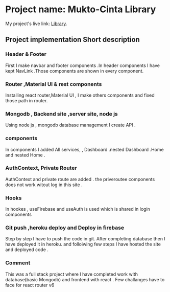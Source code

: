 # Project name: Mukto-Cinta Library

My project's live link: [Library](https://cake-and-bake-42ffe.firebaseapp.com/).

## Project implementation Short description

### Header & Footer

First I make navbar and footer components .In header components I have kept NavLink .Those components are shown in every component.

### Router ,Material UI & rest components 

Installing react router,Material UI , I make others components and fixed those path in router.

### Mongodb , Backend site ,server site,  node js

Using node js , mongodb database management I create API .


### components
In components I added All services, , Dashboard .nested Dashboard .Home and nested Home .

### AuthContext, Private Router
AuthContext and private route are added . the priveroutee  components does not work witout log in this site .

### Hooks
In hookes , useFirebase and useAuth is used which is shared in login components


### Git push ,heroku deploy and Deploy in firebase

Step by step I have to push the code in git. After completing database then I have deployed it in heroku. and folloiwing few steps I have hosted the site and deployed code .

### Comment

This was a full stack project where I have completed work with database(basic Mongodb) and frontend with react . Few challanges have to face for react router v6